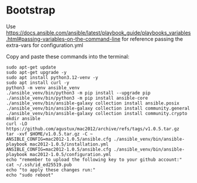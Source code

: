 # Bootstrap
Use https://docs.ansible.com/ansible/latest/playbook_guide/playbooks_variables.html#passing-variables-on-the-command-line for reference passing the extra-vars for configuration.yml


Copy and paste these commands into the terminal:
```
sudo apt-get update
sudo apt-get upgrade -y
sudo apt install python3.12-venv -y
sudo apt install curl -y
python3 -m venv ansible_venv
./ansible_venv/bin/python3 -m pip install --upgrade pip
./ansible_venv/bin/python3 -m pip install ansible-core
./ansible_venv/bin/ansible-galaxy collection install ansible.posix
./ansible_venv/bin/ansible-galaxy collection install community.general
./ansible_venv/bin/ansible-galaxy collection install community.crypto
mkdir ansible
curl -LO https://github.com/agustux/mac2012/archive/refs/tags/v1.0.5.tar.gz
tar -xvf $HOME/v1.0.5.tar.gz -C ~
ANSIBLE_CONFIG=mac2012-1.0.5/ansible.cfg ./ansible_venv/bin/ansible-playbook mac2012-1.0.5/installation.yml
ANSIBLE_CONFIG=mac2012-1.0.5/ansible.cfg ./ansible_venv/bin/ansible-playbook mac2012-1.0.5/configuration.yml
echo "remember to upload the following key to your github account:"
cat ~/.ssh/id_ed25519.pub
echo "to apply these changes run:"
echo "sudo reboot"
```
